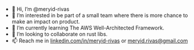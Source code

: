 - 👋 Hi, I’m @meryid-rivas
- 👀 I’m interested in be part of a small team where there is more chance to make an impact on product.
- 🌱 I’m currently learning The AWS Well-Architected Framework.
- 💞️ I’m looking to collaborate on rust libs.
- 📫 Reach me in [linkedin.com/in/meryid-rivas](https://www.linkedin.com/in/meryid-rivas/) or [meryid.rivas@gmail.com](mailto:meryid.rivas@gmail.com)

<!---
meryid-rivas/meryid-rivas is a ✨ special ✨ repository because its `README.md` (this file) appears on your GitHub profile.
You can click the Preview link to take a look at your changes.
--->
